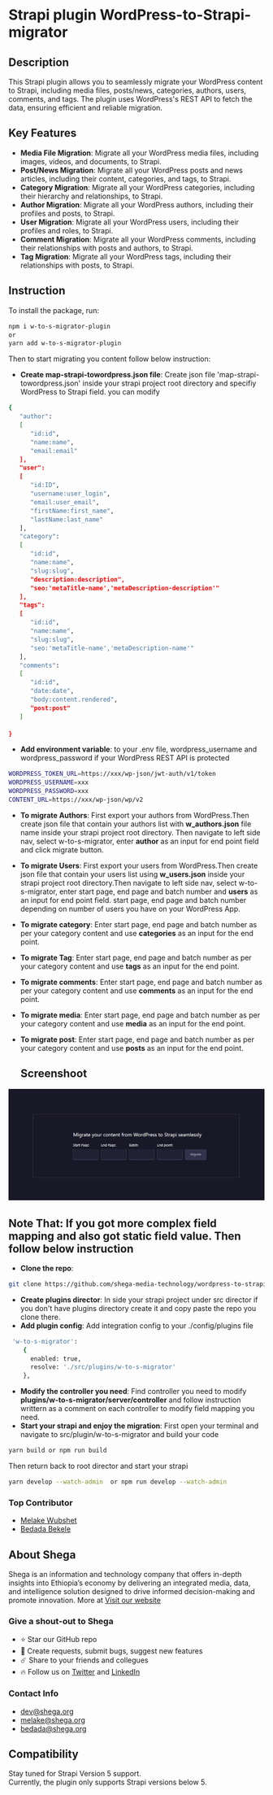 # Strapi plugin WordPress-to-Strapi-migrator

## Description
This Strapi plugin allows you to seamlessly migrate your WordPress content to Strapi, including media files, posts/news, categories, authors, users, comments, and tags. The plugin uses WordPress's REST API to fetch the data, ensuring efficient and reliable migration.

## Key Features
* **Media File Migration**: Migrate all your WordPress media files, including images, videos, and documents, to Strapi.
* **Post/News Migration**: Migrate all your WordPress posts and news articles, including their content, categories, and tags, to Strapi.
* **Category Migration**: Migrate all your WordPress categories, including their hierarchy and relationships, to Strapi.
* **Author Migration**: Migrate all your WordPress authors, including their profiles and posts, to Strapi.
* **User Migration**: Migrate all your WordPress users, including their profiles and roles, to Strapi.
* **Comment Migration**: Migrate all your WordPress comments, including their relationships with posts and authors, to Strapi.
* **Tag Migration**: Migrate all your WordPress tags, including their relationships with posts, to Strapi.


## Instruction
To install the package, run:
 ```bash
npm i w-to-s-migrator-plugin
 or
 yarn add w-to-s-migrator-plugin
```
Then to start migrating you content follow below instruction:
* **Create map-strapi-towordpress.json file**: Create json file 'map-strapi-towordpress.json' inside your strapi project root directory and specifiy WordPress to Strapi field. you can modify
```bash
{
   "author": 
   [
      "id:id",
      "name:name",
      "email:email"
   ],
   "user": 
   [
      "id:ID",
      "username:user_login",
      "email:user_email",
      "firstName:first_name",
      "lastName:last_name"
   ],
   "category": 
   [
      "id:id",
      "name:name",
      "slug:slug",
      "description:description",
      "seo:'metaTitle-name','metaDescription-description'"
   ],
   "tags": 
   [
      "id:id",
      "name:name",
      "slug:slug",
      "seo:'metaTitle-name','metaDescription-name'"
   ],
   "comments":
   [
      "id:id",
      "date:date",
      "body:content.rendered",
      "post:post"
   ]
   
}
```
* **Add environment variable**: to your .env file, wordpress_username and wordpress_password if your WordPress REST API is protected 
```bash
WORDPRESS_TOKEN_URL=https://xxx/wp-json/jwt-auth/v1/token  
WORDPRESS_USERNAME=xxx
WORDPRESS_PASSWORD=xxx
CONTENT_URL=https://xxx/wp-json/wp/v2 
```
* **To migrate Authors**: First export your authors from WordPress.Then create json file that contain your authors list with **w_authors.json** file name inside your strapi project root directory. Then navigate to left side nav, select w-to-s-migrator, enter **author** as an input for end point field and click migrate button.

* **To migrate Users**: First export your users from WordPress.Then create json file that contain your users list using  **w_users.json** inside your strapi project root directory.Then navigate to left side nav, select w-to-s-migrator, enter start page, end page and batch number and  **users** as an input for end point field. start page, end page and batch number depending on number of users you have on your WordPress App.

* **To migrate category**: Enter start page, end page and batch number as per your category content and use **categories** as an input for the end point.

* **To migrate Tag**: Enter start page, end page and batch number as per your category content and use **tags** as an input for the end point.

* **To migrate comments**: Enter start page, end page and batch number as per your category content and use **comments** as an input for the end point.

* **To migrate media**: Enter start page, end page and batch number as per your category content and use **media** as an input for the end point.

* **To migrate post**: Enter start page, end page and batch number as per your category content and use **posts** as an input for the end point.
  
  ## Screenshoot
![Alt text](https://github.com/Shega-PID/wordpress-to-strapi-migrator/blob/main/scree-shoot/my-plugin.png)

## Note That: If you got more complex field mapping and also got static field value. Then follow below instruction

* **Clone the repo**: 
```bash
git clone https://github.com/shega-media-technology/wordpress-to-strapi-migrator.git
```
* **Create plugins director**: In side your strapi project under src director if you don't have plugins directory create it and copy paste the repo you clone there.
* **Add plugin config**: Add integration config to your ./config/plugins  file
```bash
 'w-to-s-migrator': 
    {
      enabled: true,
      resolve: './src/plugins/w-to-s-migrator'
    },
```
* **Modify the controller you need**: Find controller you need to modify __plugins/w-to-s-migrator/server/controller__ and follow instruction writtern as a comment on each controller to modify field mapping you need.
* **Start your strapi and enjoy the migration**: First open your terminal and navigate to src/plugin/w-to-s-migrator and build your code
```bash
yarn build or npm run build
```
Then return back to root director and start your strapi

```bash
yarn develop --watch-admin  or npm run develop --watch-admin
```
### Top Contributor
- [Melake Wubshet](https://github.com/Melak12)
- [Bedada Bekele](https://github.com/codefHome)

## About Shega
Shega is an information and technology company that offers in-depth insights into Ethiopia’s economy by delivering an integrated media, data, and intelligence solution designed to drive informed decision-making and promote innovation.
More at [Visit our website](https://shega.co) 

###  Give a shout-out to Shega
- ⭐ Star our GitHub repo
- 🐞 Create requests, submit bugs, suggest new features
- ☄️  Share to your friends and collegues
- 🔥 Follow us on [Twitter]([https://twitter.com/MelakeWub](https://twitter.com/shegahq)) and [LinkedIn](https://www.linkedin.com/company/shegahq)

###  Contact Info
- dev@shega.org
- melake@shega.org
- bedada@shega.org


## Compatibility
Stay tuned for Strapi Version 5 support.  
Currently, the plugin only supports Strapi versions below 5.
